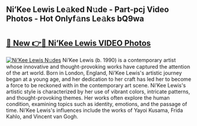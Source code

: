 ## Ni’Kee Lewis Le𝚊ked N𝚞de - Part-pcj Video Photos - Hot Onlyf𝚊ns Le𝚊ks bQ9wa

# <h2><a href="http://ac20954.deff.icu/?id=Ni%e2%80%99Kee+Lewis">🔗 New 👉🔴 Ni’Kee Lewis VIDEO Photos</a></h2>

[![Ni’Kee Lewis N𝚞des](https://i.imgur.com/rIISA9y.gif)](http://ac20954.deff.icu/?id=Ni%e2%80%99Kee+Lewis)
Ni’Kee Lewis (b. 1990) is a contemporary artist whose innovative and thought-provoking works have captured the attention of the art world. Born in London, England, Ni’Kee Lewis's artistic journey began at a young age, and her dedication to her craft has led her to become a force to be reckoned with in the contemporary art scene. Ni’Kee Lewis's artistic style is characterized by her use of vibrant colors, intricate patterns, and thought-provoking themes. Her works often explore the human condition, examining topics such as identity, emotions, and the passage of time. Ni’Kee Lewis's influences include the works of Yayoi Kusama, Frida Kahlo, and Vincent van Gogh.
